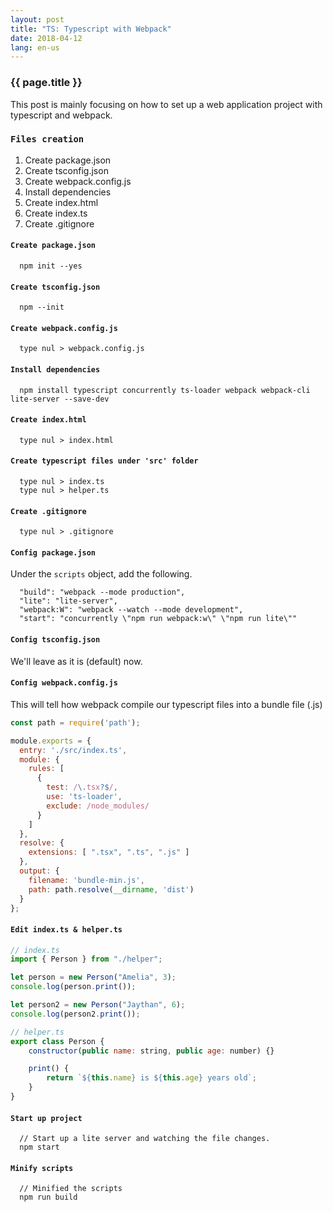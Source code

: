 ```yaml
---
layout: post
title: "TS: Typescript with Webpack"
date: 2018-04-12
lang: en-us
---
```


### {{ page.title }}

This post is mainly focusing on how to set up a web application project with typescript and webpack.

### `Files creation`
1. Create package.json
2. Create tsconfig.json
3. Create webpack.config.js
4. Install dependencies
5. Create index.html
6. Create index.ts
7. Create .gitignore

#### `Create package.json`

      npm init --yes

#### `Create tsconfig.json`

      npm --init

#### `Create webpack.config.js`

      type nul > webpack.config.js

#### `Install dependencies`

      npm install typescript concurrently ts-loader webpack webpack-cli lite-server --save-dev

#### `Create index.html`

      type nul > index.html

#### `Create typescript files under 'src' folder`

      type nul > index.ts
      type nul > helper.ts

#### `Create .gitignore`

      type nul > .gitignore

#### `Config package.json`

Under the `scripts` object, add the following.

      "build": "webpack --mode production",
      "lite": "lite-server",
      "webpack:W": "webpack --watch --mode development",
      "start": "concurrently \"npm run webpack:w\" \"npm run lite\""

#### `Config tsconfig.json`

We'll leave as it is (default) now.

#### `Config webpack.config.js`

This will tell how webpack compile our typescript files into a bundle file (.js)

```javascript
const path = require('path');

module.exports = {
  entry: './src/index.ts',
  module: {
    rules: [
      {
        test: /\.tsx?$/,
        use: 'ts-loader',
        exclude: /node_modules/
      }
    ]
  },
  resolve: {
    extensions: [ ".tsx", ".ts", ".js" ]
  },
  output: {
    filename: 'bundle-min.js',
    path: path.resolve(__dirname, 'dist')
  }
};
```

#### `Edit index.ts & helper.ts`

```javascript
// index.ts
import { Person } from "./helper";

let person = new Person("Amelia", 3);
console.log(person.print());

let person2 = new Person("Jaythan", 6);
console.log(person2.print());

// helper.ts
export class Person {
    constructor(public name: string, public age: number) {}

    print() {
        return `${this.name} is ${this.age} years old`;
    }
}
```

#### `Start up project`

      // Start up a lite server and watching the file changes.
      npm start

#### `Minify scripts`

      // Minified the scripts
      npm run build

